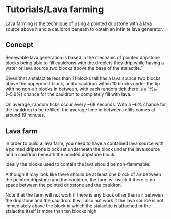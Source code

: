 # Tutorials/Lava farming
Lava farming is the technique of using a pointed dripstone with a lava source above it and a cauldron beneath to obtain an infinite lava generator.

## Concept
Renewable lava generation is based in the mechanic of pointed dripstone blocks being able to fill cauldrons with the droplets they drip while having a water or lava source two blocks above the base of the stalactite.¹

Given that a stalactite less than 11 blocks tall has a lava source two blocks above the uppermost block, and a cauldron within 10 blocks under the tip with no non-air blocks in between, with each random tick there is a 15⁄256 (~5.9%) chance for the cauldron to completely fill with lava.

On average, random ticks occur every ~68 seconds. With a ~6% chance for the cauldron to be refilled, the average time in between refills comes at around 19 minutes.


## Lava farm
In order to build a lava farm, you need to have a contained lava source with a pointed dripstone block set underneath the block under the lava source and a cauldron beneath the pointed dripstone block.

Ideally the blocks used to contain the lava should be non-flammable.

Although it may look like there should be at least one block of air between the pointed dripstone and the cauldron, the farm will work if there is no space between the pointed dripstone and the cauldron.

Note that the farm will not work if there is any block other than air between the dripstone and the cauldron. It will also not work if the lava source is not immediately above the block in which the stalactite is attached or the stalactite itself is more than ten blocks high.


